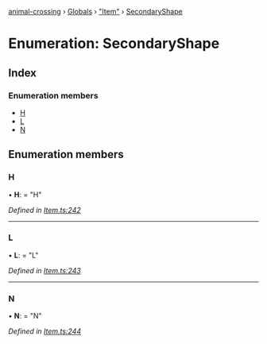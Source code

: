 [animal-crossing](../README.md) › [Globals](../globals.md) › ["Item"](../modules/_item_.md) › [SecondaryShape](_item_.secondaryshape.md)

# Enumeration: SecondaryShape

## Index

### Enumeration members

* [H](_item_.secondaryshape.md#h)
* [L](_item_.secondaryshape.md#l)
* [N](_item_.secondaryshape.md#n)

## Enumeration members

###  H

• **H**: = "H"

*Defined in [Item.ts:242](https://github.com/Norviah/animal-crossing/blob/4071e19/module/types/Item.ts#L242)*

___

###  L

• **L**: = "L"

*Defined in [Item.ts:243](https://github.com/Norviah/animal-crossing/blob/4071e19/module/types/Item.ts#L243)*

___

###  N

• **N**: = "N"

*Defined in [Item.ts:244](https://github.com/Norviah/animal-crossing/blob/4071e19/module/types/Item.ts#L244)*
